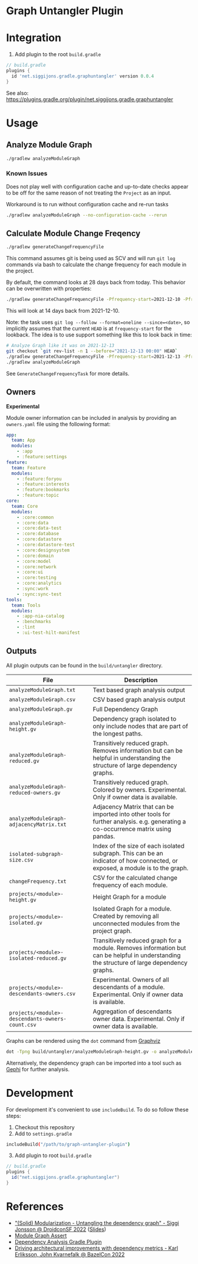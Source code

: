 # Graph Untangler Plugin

# Integration
1. Add plugin to the root `build.gradle`
```groovy
// build.gradle
plugins {
  id 'net.siggijons.gradle.graphuntangler' version 0.0.4
}
```

See also: https://plugins.gradle.org/plugin/net.siggijons.gradle.graphuntangler

# Usage

## Analyze Module Graph
```bash
./gradlew analyzeModuleGraph
```

### Known Issues
Does not play well with configuration cache and up-to-date checks appear to be off for the same
reason of not treating the `Project` as an input.

Workaround is to run without configuration cache and re-run tasks 
```bash
./gradlew analyzeModuleGraph --no-configuration-cache --rerun
```

## Calculate Module Change Freqency
```bash
./gradlew generateChangeFrequencyFile
```

This command assumes git is being used as SCV and will run `git log` commands via bash to calculate the change frequency for each module in the project.

By default, the command looks at 28 days back from today. This behavior can be overwritten with properties:

```bash
./gradlew generateChangeFrequencyFile -Pfrequency-start=2021-12-10 -Pfrequency-days=14 --info
```

This will look at 14 days back from 2021-12-10.

Note: the task uses `git log --follow --format=oneline --since=<date>`, so implicitly assumes that the current `HEAD` is at `frequency-start` for the lookback.
The idea is to use support something like this to look back in time:

```bash
# Analyze Graph like it was on 2021-12-13
git checkout `git rev-list -n 1 --before="2021-12-13 00:00" HEAD`
./gradlew generateChangeFrequencyFile -Pfrequency-start=2021-12-13 -Pfrequency-days=28
./gradlew analyzeModuleGraph
```


See `GenerateChangeFrequencyTask` for more details.

## Owners
**Experimental**

Module owner information can be included in analysis by providing an `owners.yaml` file using the following format:

```yaml
app:
  team: App
  modules:
    - :app
    - :feature:settings
feature:
  team: Feature
  modules:
    - :feature:foryou
    - :feature:interests
    - :feature:bookmarks
    - :feature:topic
core:
  team: Core
  modules: 
    - :core:common
    - :core:data
    - :core:data-test
    - :core:database
    - :core:datastore
    - :core:datastore-test
    - :core:designsystem
    - :core:domain
    - :core:model
    - :core:network
    - :core:ui
    - :core:testing
    - :core:analytics
    - :sync:work
    - :sync:sync-test
tools:
  team: Tools
  modules:
    - :app-nia-catalog
    - :benchmarks
    - :lint
    - :ui-test-hilt-manifest
```

## Outputs

All plugin outputs can be found in the `build/untangler` directory.

| File                                             | Description                                                                                                                                |
|--------------------------------------------------|--------------------------------------------------------------------------------------------------------------------------------------------|
| `analyzeModuleGraph.txt`                         | Text based graph analysis output                                                                                                           |
| `analyzeModuleGraph.csv`                         | CSV based graph analysis output                                                                                                            |
| `analyzeModuleGraph.gv`                          | Full Dependency Graph                                                                                                                      |
| `analyzeModuleGraph-height.gv`                   | Dependency graph isolated to only include nodes that are part of the longest paths.                                                        |
| `analyzeModuleGraph-reduced.gv`                  | Transitively reduced graph. Removes information but can be helpful in understanding the structure of large dependency graphs.              |
| `analyzeModuleGraph-reduced-owners.gv`           | Transitively reduced graph. Colored by owners. Experimental. Only if owner data is available.                                              |
| `analyzeModuleGraph-adjacencyMatrix.txt`         | Adjacency Matrix that can be imported into other tools for further analysis. e.g. generating a co-occurrence matrix using pandas.          |
| `isolated-subgraph-size.csv`                     | Index of the size of each isolated subgraph. This can be an indicator of how connected, or exposed, a module is to the graph.              |
| `changeFrequency.txt`                            | CSV for the calculated change frequency of each module.                                                                                    |
| `projects/<module>-height.gv`                    | Height Graph for a module                                                                                                                  |   
| `projects/<module>-isolated.gv`                  | Isolated Graph for a module. Created by removing all unconnected modules from the project graph.                                           |   
| `projects/<module>-isolated-reduced.gv`          | Transitively reduced graph for a module. Removes information but can be helpful in understanding the structure of large dependency graphs. |
| `projects/<module>-descendants-owners.csv`       | Experimental. Owners of all descendants of a module. Experimental. Only if owner data is available.                                        |
| `projects/<module>-descendants-owners-count.csv` | Aggregation of descendants owner data. Experimental. Only if owner data is available.                                                      |

Graphs can be rendered using the `dot` command from [Graphviz](https://graphviz.org/)
```bash
dot -Tpng build/untangler/analyzeModuleGraph-height.gv -o analyzeModuleGraph-height.png
```

Alternatively, the dependency graph can be imported into a tool such as [Gephi](https://gephi.org/) for further analysis.

# Development
For development it's convenient to use `includeBuild`. To do so follow these steps:

1. Checkout this repository
2. Add to `settings.gradle`
```bash
includeBuild("/path/to/graph-untangler-plugin")
```

3. Add plugin to root `build.gradle`
```groovy
// build.gradle
plugins {
  id("net.siggijons.gradle.graphuntangler")
}
```

# References

* ["(Solid) Modularization - Untangling the dependency graph" - Siggi Jonsson @ DroidconSF 2022](https://www.droidcon.com/2022/06/28/solid-modularization-untangling-the-dependency-graph/) ([Slides](https://speakerdeck.com/siggijons/modularization-siggi-jonsson))
* [Module Graph Assert](https://github.com/jraska/modules-graph-assert)
* [Dependency Analysis Gradle Plugin](https://github.com/autonomousapps/dependency-analysis-android-gradle-plugin)
* [Driving architectural improvements with dependency metrics - Karl Erliksson, John Kvarnefalk @ BazelCon 2022](https://www.youtube.com/watch?v=k4H20WxhbsA)

